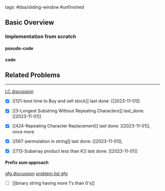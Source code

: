 tags: #dsa/sliding-window #unfinished 
## Basic Overview

### Implementation from scratch
#### pseudo-code

#### code

## Related Problems
---
[LC discussion](https://leetcode.com/problems/frequency-of-the-most-frequent-element/solutions/1175088/C++-Maximum-Sliding-Window-Cheatsheet-Template/)

- [x] [[121-best time to Buy and sell stock]] last done: [[2023-11-01]]
- [x] [[3-Longest Substring Without Repeating Characters]] last_done: [[2023-11-01]]
- [x] [[424-Repeating Character Replacement]] last done: [[2023-11-01]], once more
- [x] [[567-permutation in string]] last done: [[2023-11-01]], 
- [x] [[713-Subarray product less than K]] last done: [[2023-11-01]]



#### Prefix sum approach
[gfg discussion](https://www.geeksforgeeks.org/prefix-sum-array-implementation-applications-competitive-programming/)
[problem list gfg](https://practice.geeksforgeeks.org/explore?page=1&category=prefix-sum&sortBy=submissions)
- [ ] [[binary string having more 1's than 0's]]
